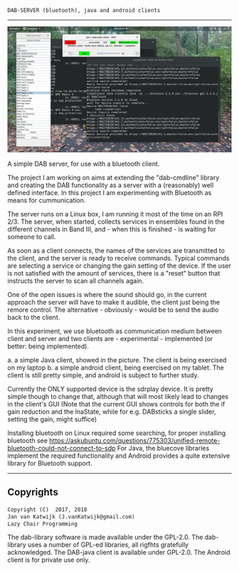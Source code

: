 
	DAB-SERVER (bluetooth), java and android clients

---------------------------------------------------------------------

![java client for dab server](/java-client.png?raw=true)

A simple DAB server, for use with a bluetooth client.

The project I am working on aims at extending the "dab-cmdline" library and
creating the DAB functionality as a server with a (reasonably) well defined interface.
In this project I am experimenting with Bluetooth as means for cummunication.

The server runs on a Linux box, I am running it most of the time on an RPI 2/3.
The server, when started, collects services in ensembles  found in the different channels
in Band III, and - when this is finished - is waiting for someone to call.

As soon as a client connects, the names of the services are transmitted to the client, and the
server is ready to receive commands.
Typical commands are selecting a service or changing the gain setting of the device.
If the user is not satisfied with the amount of services, there is a "reset" button
that instructs the server to scan all channels again.

One of the open issues is where the sound should go, in the current approach the server
will have to make it audible, the client just being the remore control.
The alternative - obviously - would be to send the audio back to the client.

In this experiment, we use bluetooth as communication medium between client and server
and two clients are - experimental - implemented (or better: being implemented).

a. a simple Java client, showed in the picture. The client is being exercised on my laptop
b. a simple android client, being exercised on my tablet. The client is still pretty simple, and android is subject
to further study.

Currently the ONLY supported device is the sdrplay device. It is pretty simple though
to change that, although that will most likely lead to changes in the client's
GUI (Note that the current GUI shows controls for both the if gain reduction and
the lnaState, while for e.g. DABsticks a single slider, setting the gain, might
suffice)

Installing bluetooth on Linux required some searching, for proper installing bluetooth see 
	https://askubuntu.com/questions/775303/unified-remote-bluetooth-could-not-connect-to-sdp
For Java, the bluecove libraries implement the required functionality and
Android provides a quite extensive library for Bluetooth support.


-------------------------------------------------------------------------
Copyrights
-------------------------------------------------------------------------
	
	Copyright (C)  2017, 2018
	Jan van Katwijk (J.vanKatwijk@gmail.com)
	Lazy Chair Programming

The dab-library software is made available under the GPL-2.0. The dab-library uses a number of GPL-ed libraries, all
rigfhts gratefully acknowledged. The DAB-java client is available under GPL-2.0. The Android client is for private use only.



